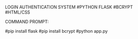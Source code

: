 LOGIN AUTHENTICATION SYSTEM 
#PYTHON FLASK
#BCRYPT
#HTML/CSS



COMMAND PROMPT:

#pip install flask
#pip install bcrypt
#python app.py
